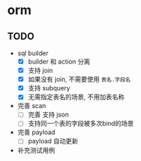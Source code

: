 
# orm

## TODO
- sql builder
    - [x] builder 和 action 分离
    - [x] 支持 join
    - [x] 如果没有 join, 不需要使用 `表名.字段名`
    - [x] 支持 subquery
    - [x] 无需指定表名的场景, 不用加表名称
- 完善 scan
    - [ ] 完善 支持 json
    - [ ] 支持同一个表的字段被多次bind的场景
- 完善 payload
    - [ ] payload 自动更新
- 补充测试用例
